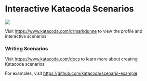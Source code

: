 # Interactive Katacoda Scenarios

[![](http://shields.katacoda.com/katacoda/drmarkdunne/count.svg)](https://www.katacoda.com/drmarkdunne "Get your profile on Katacoda.com")

Visit https://www.katacoda.com/drmarkdunne to view the profile and interactive scenarios

### Writing Scenarios
Visit https://www.katacoda.com/docs to learn more about creating Katacoda scenarios

For examples, visit https://github.com/katacoda/scenario-example
